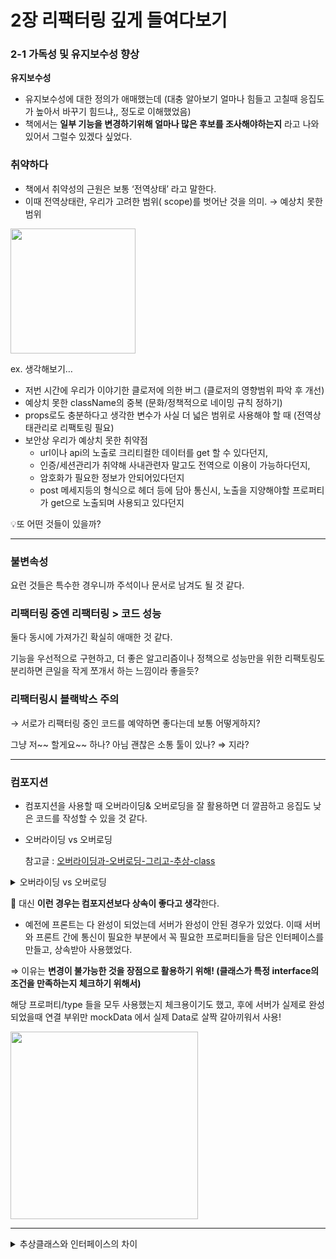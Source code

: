 # 2장 리팩터링 깊게 들여다보기

### 2-1 가독성 및 유지보수성 향상

**유지보수성**

- 유지보수성에 대한 정의가 애매했는데 (대충 알아보기 얼마나 힘들고 고칠때 응집도가 높아서 바꾸기 힘드냐,, 정도로 이해했었음)
- 책에서는 **일부 기능을 변경하기위해 얼마나 많은 후보를 조사해야하는지** 라고 나와있어서 그럴수 있겠다 싶었다.

### 취약하다

- 책에서 취약성의 근원은 보통 ‘전역상태’ 라고 말한다.
- 이때 전역상태란, 우리가 고려한 범위( scope)를 벗어난 것을 의미. → 예상치 못한 범위

<img src="https://github.com/FiveLinesofCodeStudy/docs/assets/40741363/90a9c2fc-5c9a-4476-8984-65b2d9b9b626" width="200"/>



ex. 생각해보기…

- 저번 시간에 우리가 이야기한 클로저에 의한 버그 (클로저의 영향범위 파악 후 개선)
- 예상치 못한 className의 중복 (문화/정책적으로 네이밍 규칙 정하기)
- props로도 충분하다고 생각한 변수가 사실 더 넓은 범위로 사용해야 할 때 (전역상태관리로 리팩토링 필요)
- 보안상 우리가 예상치 못한 취약점
    - url이나 api의 노출로 크리티컬한 데이터를 get 할 수 있다던지,
    - 인증/세션관리가 취약해 사내관련자 말고도 전역으로 이용이 가능하다던지,
    - 암호화가 필요한 정보가 안되어있다던지
    - post 메세지등의 형식으로 헤더 등에 담아 통신시, 노출을 지양해야할 프로퍼티가 get으로 노출되며 사용되고 있다던지

💡또 어떤 것들이 있을까?

---

### 불변속성

요런 것들은 특수한 경우니까 주석이나 문서로 남겨도 될 것 같다.



### 리팩터링 중엔 리팩터링 > 코드 성능

둘다 동시에 가져가긴 확실히 애매한 것 같다.

기능을 우선적으로 구현하고, 더 좋은 알고리즘이나 정책으로 성능만을 위한 리팩토링도 분리하면 큰일을 작게 쪼개서 하는 느낌이라 좋을듯?



### 리팩터링시 블랙박스 주의

→ 서로가 리팩터링 중인 코드를 예약하면 좋다는데 보통 어떻게하지?

그냥 저~~ 할게요~~ 하나? 아님 괜찮은 소통 툴이 있나? ⇒ 지라?


---

### 컴포지션

- 컴포지션을 사용할 때 오버라이딩& 오버로딩을 잘 활용하면 더 깔끔하고 응집도 낮은 코드를 작성할 수 있을 것 같다.
- 오버라이딩 vs 오버로딩

  참고글 : [오버라이딩과-오버로딩-그리고-추상-class](https://doitnow-man.tistory.com/entry/typescript-11-%EC%98%A4%EB%B2%84%EB%9D%BC%EC%9D%B4%EB%94%A9%EA%B3%BC-%EC%98%A4%EB%B2%84%EB%A1%9C%EB%94%A9-%EA%B7%B8%EB%A6%AC%EA%B3%A0-%EC%B6%94%EC%83%81-class)

<details>
<summary>오버라이딩 vs 오버로딩</summary>
<div markdown="1">
  **오버로딩 - 기존에 없는 새로운 메소드를 추가하는 것**

  타입스크립트에서는 method의 이름은 같지만 매개변수의 개수는 동일하게 type은 다르게 정의하여 사용하는 방법입니다

    ```
    - 다른 언어의 Overloading 개념은 method명만 같으면 되지만 typescript는 Overloading을 사용하기 위해서는 함수명과 매개변수의 개수가 같아야 합니다.
    
    => 오 신기하다! JAVA는 그냥 함수명과 매개변수의 개수가 달라도 메소드 추가 가능했었는데 TS는 안되나봄
    
    ```

<img src="https://github.com/FiveLinesofCodeStudy/docs/assets/40741363/a79402ca-0b14-46d9-bb71-121d916f2e3b" width="500" />
 
**오버라이딩 - 상속받은 메소드를 재정의 하는 것**

<img src="https://github.com/FiveLinesofCodeStudy/docs/assets/40741363/f28a79e2-d4ef-4e17-883d-8dbbd08ea2a8" width="500" />

- 타고타고 가서 안봐도 되니 편리할 듯
</div>
</details>



💛 대신  **이런 경우는 컴포지션보다 상속이 좋다고 생각**한다.

- 예전에 프론트는 다 완성이 되었는데 서버가 완성이 안된 경우가 있었다. 이때 서버와 프론트 간에 통신이 필요한 부분에서 꼭 필요한 프로퍼티들을 담은 인터페이스를 만들고, 상속받아 사용했었다.

⇒ 이유는 **변경이 불가능한 것을 장점으로 활용하기 위해! (클래스가 특정 interface의 조건을 만족하는지 체크하기 위해서)**

해당 프로퍼티/type 들을 모두 사용했는지 체크용이기도 했고, 후에 서버가 실제로 완성되었을때 연결 부위만 mockData 에서 실제 Data로 살짝 갈아끼워서 사용!

<img src="https://github.com/FiveLinesofCodeStudy/docs/assets/40741363/58229fea-35c3-434d-ab0e-6ea97418e491" width="300" />

---

<details>
<summary> 추상클래스와 인터페이스의 차이</summary>
<div markdown="1">

**abstract vs interface의 차이는 무엇인가**

- abstract class를 extends한 class는 해당 함수는 오버라이딩할 수 있지만, 하지 않을 수도 있다.
```
// abstract class를 extends한 class는 해당 함수는 오버라이딩할 수 있지만, 하지 않을 수도 있다.
abstract class Creature {
live() {
console.log("I am alive");
}
}

// interface를 implements한 class는 반드시 해당 interface를 구현해야 한다.
interface Talkable {
talk: () => void;
}

class Person extends Creature implements Talkable {
// talk 정의하지 않으면 컴파일 에러 발생
talk() {
console.log("bla bla bla");
}
}

class Animal extends Creature {}
```
</div>
</details>
